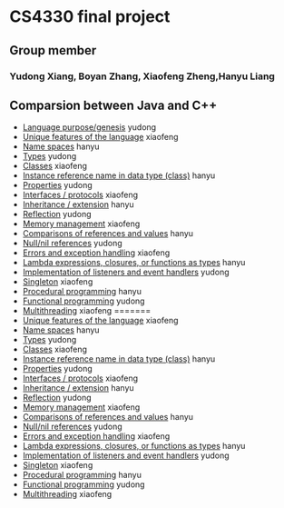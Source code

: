 # CS4330  final project
## Group member
### Yudong Xiang, Boyan Zhang, Xiaofeng Zheng,Hanyu Liang
## Comparsion between Java and C++

* [Language purpose/genesis](https://github.com/hentai27/CS4330finalproject/blob/master/Language%20purpose.md) yudong
* [Unique features of the language](https://github.com/hentai27/CS4330finalproject/blob/master/Unique_features_of_the_language.md) xiaofeng
* [Name spaces](https://github.com/hentai27/CS4330finalproject/blob/master/Name_spaces.md) hanyu
* [Types](https://github.com/hentai27/CS4330finalproject/blob/master/Types.md) yudong
* [Classes](https://github.com/hentai27/CS4330finalproject/blob/master/Classes.md) xiaofeng
* [Instance reference name in data type (class)](https://github.com/hentai27/CS4330finalproject/blob/master/Instance_reference_name.md) hanyu
* [Properties](https://github.com/hentai27/CS4330finalproject/blob/master/Properties.md) yudong
* [Interfaces / protocols](https://github.com/hentai27/CS4330finalproject/blob/master/Interfaces.md) xiaofeng
* [Inheritance / extension](https://github.com/hentai27/CS4330finalproject/blob/master/Inheritance.md) hanyu
* [Reflection](https://github.com/hentai27/CS4330finalproject/blob/master/Reflection.md) yudong
* [Memory management](https://github.com/hentai27/CS4330finalproject/blob/master/Memory_management.md) xiaofeng
* [Comparisons of references and values](https://github.com/hentai27/CS4330finalproject/blob/master/Reference_values.md) hanyu
* [Null/nil references](https://github.com/hentai27/CS4330finalproject/blob/master/NullorNil_references.md) yudong
* [Errors and exception handling](https://github.com/hentai27/CS4330finalproject/blob/master/Errors_exception_handling.md) xiaofeng
* [Lambda expressions, closures, or functions as types](https://github.com/hentai27/CS4330finalproject/blob/master/Lambda.md) hanyu
* [Implementation of listeners and event handlers](https://github.com/hentai27/CS4330finalproject/blob/master/Liseners.md) yudong
* [Singleton](https://github.com/hentai27/CS4330finalproject/blob/master/Singleton.md) xiaofeng
* [Procedural programming](https://github.com/hentai27/CS4330finalproject/blob/master/Procedural_programming.md) hanyu
* [Functional programming](https://github.com/hentai27/CS4330finalproject/blob/master/Functional_programming.md) yudong
* [Multithreading](https://github.com/hentai27/CS4330finalproject/blob/master/Multithreading.md) xiaofeng
=======
* [Unique features of the language](https://github.com/hentai27/CS4330finalproject/blob/master/Unique_features_of_the_language.md) xiaofeng
* [Name spaces](https://github.com/hentai/CS4330finalproject/blob/master/Name_spaces.md) hanyu
* [Types](https://github.com/hentai27/CS4330finalproject/blob/master/Types.md) yudong
* [Classes](https://github.com/hentai27/CS4330finalproject/blob/master/Classes.md) xiaofeng
* [Instance reference name in data type (class)](https://github.com/hentai27/CS4330finalproject/blob/master/Instance_reference_name.md) hanyu
* [Properties](https://github.com/hentai27/CS4330finalproject/blob/master/Properties.md) yudong
* [Interfaces / protocols](https://github.com/hentai27/CS4330finalproject/blob/master/Interfaces.md) xiaofeng
* [Inheritance / extension](https://github.com/hentai27/CS4330finalproject/blob/master/Inheritance.md) hanyu
* [Reflection](https://github.com/hentai27/CS4330finalproject/blob/master/Reflection.md) yudong
* [Memory management](https://github.com/hentai27/CS4330finalproject/blob/master/Memory_management.md) xiaofeng
* [Comparisons of references and values](https://github.com/hentai27/CS4330finalproject/blob/master/Reference_values.md) hanyu
* [Null/nil references](https://github.com/hentai27/CS4330finalproject/blob/master/NullorNil_references.md) yudong
* [Errors and exception handling](https://github.com/hentai27/CS4330finalproject/blob/master/Errors_exception_handling.md) xiaofeng
* [Lambda expressions, closures, or functions as types](https://github.com/hentai27/CS4330finalproject/blob/master/Lambda.md) hanyu
* [Implementation of listeners and event handlers](https://github.com/hentai27/CS4330finalproject/blob/master/Listeners.md) yudong
* [Singleton](https://github.com/hentai27/CS4330finalproject/blob/master/Singleton.md) xiaofeng
* [Procedural programming](https://github.com/hentai27/CS4330finalproject/blob/master/Procedural_programming.md) hanyu
* [Functional programming](https://github.com/hentai27/CS4330finalproject/blob/master/Functional_programming.md) yudong
* [Multithreading](https://github.com/hentai27/CS4330finalproject/blob/master/Multithreading.md) xiaofeng

